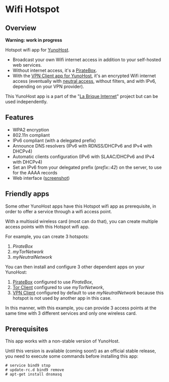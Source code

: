 # Wifi Hotspot
## Overview

**Warning: work in progress**

Hotspot wifi app for [YunoHost](http://yunohost.org/).

* Broadcast your own Wifi internet access in addition to your self-hosted web services.
* Without internet access, it's a [PirateBox](https://en.wikipedia.org/wiki/PirateBox).
* With the [VPN Client app for YunoHost](https://github.com/jvaubourg/vpnclient_ynh), it's an encrypted Wifi internet access (eventually with [neutral access](https://en.wikipedia.org/wiki/Net_neutrality), without filters, and with IPv6, depending on your VPN provider).

This YunoHost app is a part of the "[La Brique Internet](http://labriqueinter.net)" project but can be used independently.

## Features

* WPA2 encryption
* 802.11n compliant
* IPv6 compliant (with a delegated prefix)
* Announce DNS resolvers (IPv6 with RDNSS/DHCPv6 and IPv4 with DHCPv4)
* Automatic clients configuration (IPv6 with SLAAC/DHCPv6 and IPv4 with DHCPv4)
* Set an IPv6 from your delegated prefix (*prefix::42*) on the server, to use for the AAAA records
* Web interface ([screenshot](https://raw.githubusercontent.com/jvaubourg/hotspot_ynh/master/screenshot.png))

## Friendly apps

Some other YunoHost apps have this Hotspot wifi app as prerequisite, in order to offer a service through a wifi access point.

With a multissid wireless card (most can do that), you can create multiple access points with this Hotspot wifi app.

For example, you can create 3 hotspots:

1. *PirateBox*
2. *myTorNetwork*
3. *myNeutralNetwork*

You can then install and configure 3 other dependent apps on your YunoHost:

1. [PirateBox](https://github.com/jvaubourg/piratebox_ynh) configured to use *PirateBox*,
2. [Tor Client](https://github.com/bleuchtang/torclient_ynh/) configured to use *myTorNetwork*,
3. [VPN Client](https://github.com/jvaubourg/vpnclient_ynh/) configured by default to use *myNeutralNetwork* because this hotspot is not used by another app in this case.

In this manner, with this example, you can provide 3 access points at the same time with 3 different services and only one wireless card.

## Prerequisites

This app works with a non-stable version of YunoHost.

Until this version is available (coming soon!) as an official stable release, you need to execute some commands before installing this app:

    # service bind9 stop
    # update-rc.d bind9 remove
    # apt-get install dnsmasq
